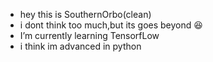 - hey this is SouthernOrbo(clean)
- i dont think too much,but its goes beyond 😆
-  I’m currently learning TensorfLow
-  i think im advanced in python

<!---
Clean8876/Clean8876 is a ✨ special ✨ repository because its `README.md` (this file) appears on your GitHub profile.
You can click the Preview link to take a look at your changes.
--->

